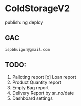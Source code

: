 # ColdStorageV2

publish: ng deploy

## GAC
    ispbhuigor@gmail.com
    
## TODO:
1) Palloting report
[x] Loan report
3) Product Quantity report
4) Empty Bag report
5) Delivery Report by sr_no/date
6) Dashboard settings
